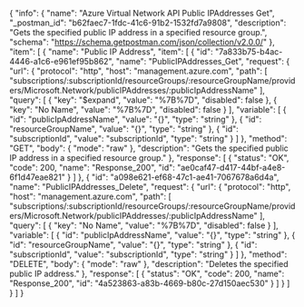 {
  "info": {
    "name": "Azure Virtual Network API Public IPAddresses Get",
    "_postman_id": "b62faec7-1fdc-41c6-91b2-1532fd7a9808",
    "description": "Gets the specified public IP address in a specified resource group.",
    "schema": "https://schema.getpostman.com/json/collection/v2.0.0/"
  },
  "item": [
    {
      "name": "Public IP Address",
      "item": [
        {
          "id": "7a833b75-b4ac-4446-a1c6-e961ef95b862",
          "name": "PublicIPAddresses_Get",
          "request": {
            "url": {
              "protocol": "http",
              "host": "management.azure.com",
              "path": [
                "subscriptions/:subscriptionId/resourceGroups/:resourceGroupName/providers/Microsoft.Network/publicIPAddresses/:publicIpAddressName"
              ],
              "query": [
                {
                  "key": "$expand",
                  "value": "%7B%7D",
                  "disabled": false
                },
                {
                  "key": "No Name",
                  "value": "%7B%7D",
                  "disabled": false
                }
              ],
              "variable": [
                {
                  "id": "publicIpAddressName",
                  "value": "{}",
                  "type": "string"
                },
                {
                  "id": "resourceGroupName",
                  "value": "{}",
                  "type": "string"
                },
                {
                  "id": "subscriptionId",
                  "value": "subscriptionId",
                  "type": "string"
                }
              ]
            },
            "method": "GET",
            "body": {
              "mode": "raw"
            },
            "description": "Gets the specified public IP address in a specified resource group."
          },
          "response": [
            {
              "status": "OK",
              "code": 200,
              "name": "Response_200",
              "id": "ae0caf47-d417-44bf-a4e8-6f1d47eae821"
            }
          ]
        },
        {
          "id": "a098e621-ef68-47c1-ae41-7067678a6d4a",
          "name": "PublicIPAddresses_Delete",
          "request": {
            "url": {
              "protocol": "http",
              "host": "management.azure.com",
              "path": [
                "subscriptions/:subscriptionId/resourceGroups/:resourceGroupName/providers/Microsoft.Network/publicIPAddresses/:publicIpAddressName"
              ],
              "query": [
                {
                  "key": "No Name",
                  "value": "%7B%7D",
                  "disabled": false
                }
              ],
              "variable": [
                {
                  "id": "publicIpAddressName",
                  "value": "{}",
                  "type": "string"
                },
                {
                  "id": "resourceGroupName",
                  "value": "{}",
                  "type": "string"
                },
                {
                  "id": "subscriptionId",
                  "value": "subscriptionId",
                  "type": "string"
                }
              ]
            },
            "method": "DELETE",
            "body": {
              "mode": "raw"
            },
            "description": "Deletes the specified public IP address."
          },
          "response": [
            {
              "status": "OK",
              "code": 200,
              "name": "Response_200",
              "id": "4a523863-a83b-4669-b80c-27d150aec530"
            }
          ]
        }
      ]
    }
  ]
}
